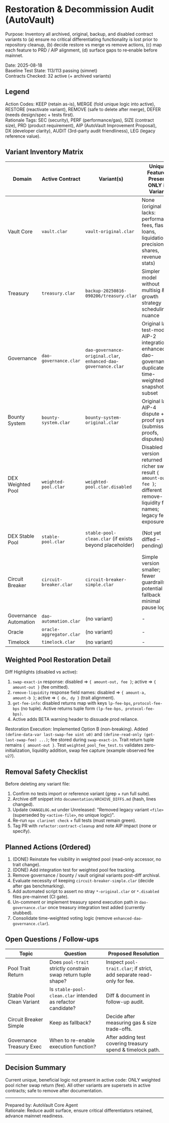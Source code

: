 # Restoration & Decommission Audit (AutoVault)

Purpose: Inventory all archived, original, backup, and disabled contract variants to (a) ensure no critical differentiating functionality is lost prior to repository cleanup, (b) decide restore vs merge vs remove actions, (c) map each feature to PRD / AIP alignment, (d) surface gaps to re‑enable before mainnet.

Date: 2025-08-18  
Baseline Test State: 113/113 passing (simnet)  
Contracts Checked: 32 active (+ archived variants)  

## Legend

Action Codes: KEEP (retain as-is), MERGE (fold unique logic into active), RESTORE (reactivate variant), REMOVE (safe to delete after merge), DEFER (needs design/spec + tests first).  
Rationale Tags: SEC (security), PERF (performance/gas), SIZE (contract size), PRD (product requirement), AIP (AutoVault Improvement Proposal), DX (developer clarity), AUDIT (3rd-party audit friendliness), LEG (legacy reference value).

## Variant Inventory Matrix

| Domain | Active Contract | Variant(s) | Unique Features Present ONLY in Variant | Status in Active | Risk if Dropped | Action | Rationale |
|--------|-----------------|------------|-----------------------------------------|------------------|-----------------|--------|-----------|
| Vault Core | `vault.clar` | `vault-original.clar` | None (original lacks: performance fees, flash loans, liquidation, precision shares, revenue stats) | Superset implemented | Low (original simpler) | REMOVE (post-archive tag) | Active is strict superset; keep original commit hash in CHANGELOG for audit (DX, AUDIT). |
| Treasury | `treasury.clar` | `backup-20250816-090206/treasury.clar` | Simpler model without multisig & growth strategy scheduling nuance | Active adds multisig, growth, rebalance, compounding | Low | REMOVE (after confirm no regression tests rely on backup path) | Backup offers no extra logic; increases audit surface (SEC). |
| Governance | `dao-governance.clar` | `dao-governance-original.clar`, `enhanced-dao-governance.clar` | Original lacks test-mode / AIP-2 integration; enhanced-dao-governance duplicates time-weighted snapshot subset | Active integrates time-weighted voting + test-mode | None (duplication) | MERGE then REMOVE variants | Remove redundancy to reduce attack surface; ensure AIP-2 doc references single implementation (SEC, AUDIT). |
| Bounty System | `bounty-system.clar` | `bounty-system-original.clar` | Original lacks AIP-4 dispute + proof system (submission-proofs, disputes) | Active includes AIP-4 | None | REMOVE original | Active strictly superior; retain for diff until audit sign-off (AIP-4). |
| DEX Weighted Pool | `weighted-pool.clar` | `weighted-pool.clar.disabled` | Disabled version returned richer swap result `{ amount-out, fee }`; different remove-liquidity field names; legacy fee exposure | Fee transparency restored via `last-swap-fee` var + `get-last-swap-fee` read-only; swap event already emits fee | Low (addressed) | COMPLETED (Option B) | Non-breaking restoration preserving `pool-trait`; test `weighted_pool_fee_test.ts` added (PRD, DX, AUDIT). |
| DEX Stable Pool | `stable-pool.clar` | `stable-pool-clean.clar` (if exists beyond placeholder) | (Not yet diffed – pending) | - | Unknown | DEFER | Perform targeted diff if we keep both; currently only one active in Clarinet.toml (`stable-pool.clar`). |
| Circuit Breaker | `circuit-breaker.clar` | `circuit-breaker-simple.clar` | Simple version smaller; fewer guardrails; potential fallback minimal pause logic | Active adds richer triggers | None | KEEP both until gas benchmarking | Simple variant may serve as lightweight fallback; revisit after gas data (PERF). |
| Governance Automation | `dao-automation.clar` | (no variant) | - | - | - | KEEP | - |
| Oracle | `oracle-aggregator.clar` | (no variant) | - | - | - | KEEP | - |
| Timelock | `timelock.clar` | (no variant) | - | - | - | KEEP | - |

## Weighted Pool Restoration Detail

Diff Highlights (disabled vs active):

1. `swap-exact-in` response: disabled => `{ amount-out, fee }`; active => `{ amount-out }` (fee omitted).  
2. `remove-liquidity` response field names: disabled => `{ amount-a, amount-b }`; active => `{ dx, dy }` (trait alignment).  
3. `get-fee-info`: disabled returns map with keys `lp-fee-bps`, `protocol-fee-bps` (no tuple). Active returns tuple form `(lp-fee-bps, protocol-fee-bps)`.  
4. Active adds BETA warning header to dissuade prod reliance.  

Restoration Execution: Implemented Option B (non-breaking). Added `(define-data-var last-swap-fee uint u0)` and `(define-read-only (get-last-swap-fee) ...)`; fee stored during `swap-exact-in`. Trait return tuple remains `{ amount-out }`. Test `weighted_pool_fee_test.ts` validates zero-initialization, liquidity addition, swap fee capture (example observed fee `u27`).

## Removal Safety Checklist

Before deleting any variant file:  

1. Confirm no tests import or reference variant (grep + run full suite).  
2. Archive diff snippet into `documentation/ARCHIVE_DIFFS.md` (hash, lines changed).  
3. Update `CHANGELOG.md` under Unreleased: "Removed legacy variant `<file>` (superseded by `<active-file>`, no unique logic)".  
4. Re-run `npx clarinet check` + full tests (must remain green).  
5. Tag PR with `refactor:contract-cleanup` and note AIP impact (none or specify).  

## Planned Actions (Ordered)

1. (DONE) Reinstate fee visibility in weighted pool (read-only accessor, no trait change).
2. (DONE) Add integration test for weighted pool fee tracking.
3. Remove governance / bounty / vault original variants post-diff archival.
4. Evaluate necessity of keeping `circuit-breaker-simple.clar` (decide after gas benchmarking).  
5. Add automated script to assert no stray `*-original.clar` or `*.disabled` files pre-mainnet (CI gate).  
6. Un-comment or implement treasury spend execution path in `dao-governance.clar` once treasury integration test added (currently stubbed).  
7. Consolidate time-weighted voting logic (remove `enhanced-dao-governance.clar`).  

## Open Questions / Follow-ups

| Topic | Question | Proposed Resolution |
|-------|----------|---------------------|
| Pool Trait Return | Does `pool-trait` strictly constrain swap return tuple shape? | Inspect `pool-trait.clar`; if strict, add separate read-only for fee. |
| Stable Pool Clean Variant | Is `stable-pool-clean.clar` intended as refactor candidate? | Diff & document in follow-up audit. |
| Circuit Breaker Simple | Keep as fallback? | Decide after measuring gas & size trade-offs. |
| Governance Treasury Exec | When to re-enable execution function? | After adding test covering treasury spend & timelock path. |

## Decision Summary

Current unique, beneficial logic not present in active code: ONLY weighted pool richer swap return (fee). All other variants are supersets in active contracts; safe to remove after documentation.

---
Prepared by: AutoVault Core Agent  
Rationale: Reduce audit surface, ensure critical differentiators retained, advance mainnet readiness.
